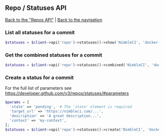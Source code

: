 ## Repo / Statuses API
[Back to the "Repos API"](../repos.md) | [Back to the navigation](../README.md)

### List all statuses for a commit

```php
$statuses = $client->api('repo')->statuses()->show('NimbleCI', 'docker-web-tester-behat', $commitSha);
```

### Get the combined statuses for a commit

```php
$statuses = $client->api('repo')->statuses()->combined('NimbleCI', 'docker-web-tester-behat', $commitSha);
```

### Create a status for a commit

For the full list of parameters see https://developer.github.com/v3/repos/statuses/#parameters

```php
$params = [
  'state' => 'pending',  # The 'state' element is required
  'target_url' => 'https://nimbleci.com/...',
  'description' => 'A great description...',
  'context' => 'my-context',
];
$statuses = $client->api('repo')->statuses()->create('NimbleCI', 'docker-web-tester-behat', $commitSha, $params);
```

